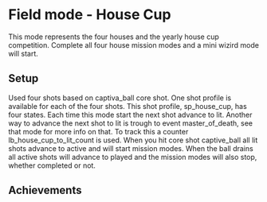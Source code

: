 
# Field mode - House Cup                                                         

This mode represents the four houses and the yearly house cup competition.
Complete all four house mission modes and a mini wizird mode will start.

## Setup
Used four shots based on captiva_ball core shot. One shot profile is available for each of the four shots. This shot profile, sp_house_cup, has four states.
Each time this mode start the next shot advance to lit. Another way to advance the next shot to lit is trough to event master_of_death, see that mode for more info on that.
To track this a counter lb_house_cup_to_lit_count is used.
When you hit core shot captive_ball all lit shots advance to active and will start mission modes. When the ball drains all active shots will advance to 
played and the mission modes will also stop, whether completed or not.

## Achievements
